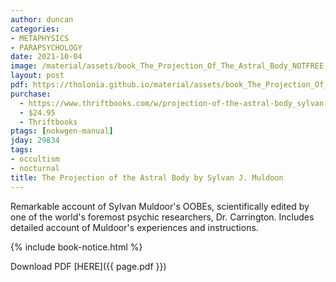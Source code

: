 ```yaml
---
author: duncan
categories:
- METAPHYSICS
- PARAPSYCHOLOGY
date: 2021-10-04
image: /material/assets/book_The_Projection_Of_The_Astral_Body_NOTFREE.jpg
layout: post
pdf: https://tholonia.github.io/material/assets/book_The_Projection_Of_The_Astral_Body_NOTFREE.zip
purchase: 
  - https://www.thriftbooks.com/w/projection-of-the-astral-body_sylvan-muldoon_herewood-carrington/403671/?resultid=9ec21531-f9af-4eff-8b22-5b86c94784e3#edition=7149607&idiq=26301982
  - $24.95
  - Thriftbooks
ptags: [nokwgen-manual]
jday: 29834
tags:
- occultism
- nocturnal
title: The Projection of the Astral Body by Sylvan J. Muldoon
---
```


Remarkable account of Sylvan Muldoor's OOBEs, scientifically edited by one of the world's foremost psychic researchers, Dr. Carrington. Includes detailed account of Muldoor's experiences and instructions.

<!--more-->



{% include book-notice.html %}

Download PDF  [HERE]({{ page.pdf }})